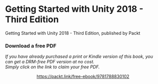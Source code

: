 # Getting Started with Unity 2018 - Third Edition
Getting Started with Unity 2018 - Third Edition, published by Packt
### Download a free PDF

 <i>If you have already purchased a print or Kindle version of this book, you can get a DRM-free PDF version at no cost.<br>Simply click on the link to claim your free PDF.</i>
<p align="center"> <a href="https://packt.link/free-ebook/9781788830102">https://packt.link/free-ebook/9781788830102 </a> </p>